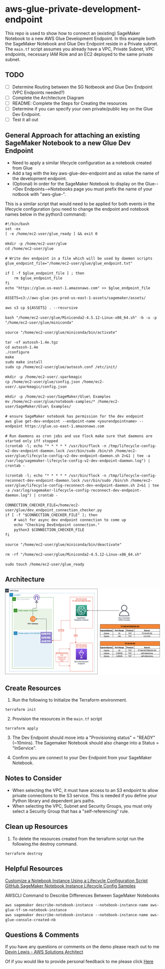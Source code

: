 # aws-glue-private-development-endpoint

This repo is used to show how to connect an (existing) SageMaker Notebook to a new AWS Glue Development Endpoint.  In this example both the SageMaker Notebook and Glue Dev Endpoint reside in a Private subnet.  The `main.tf` script assumes you already have a VPC, Private Subnet, VPC endpoints, necessary IAM Role and an EC2 deployed to the same private subnet.  

## TODO
- [ ] Determine Routing between the SG Notbeook and Glue Dev Endpoint (VPC Endpoints needed?)
- [ ] Complete the Architecture Diagram
- [ ] README: Complete the Steps for Creating the resources
- [ ] Determine if you can specify your own private/public key on the Glue Dev Endpoint.
- [ ] Test it all out

## General Approach for attaching an existing SageMaker Notebook to a new Glue Dev Endpoint

* Need to apply a similar lifecycle configuration as a notebook created from Glue 
* Add a tag with the key aws-glue-dev-endpoint and as value the name of the development endpoint.
* (Optional) In order for the SageMaker Notebook to display on the Glue-->Dev Endpoints-->Notebooks page you must prefix the name of your notbook with "aws-glue-".

This is a similar script that would need to be applied for both events in the lifecycle configuration (you need to change the endpoint and notebook names below in the python3 command):

```
#!/bin/bash
set -ex
[ -e /home/ec2-user/glue_ready ] && exit 0

mkdir -p /home/ec2-user/glue
cd /home/ec2-user/glue

# Write dev endpoint in a file which will be used by daemon scripts
glue_endpoint_file="/home/ec2-user/glue/glue_endpoint.txt"

if [ -f $glue_endpoint_file ] ; then
    rm $glue_endpoint_file
fi
echo "https://glue.us-east-1.amazonaws.com" >> $glue_endpoint_file

ASSETS=s3://aws-glue-jes-prod-us-east-1-assets/sagemaker/assets/

aws s3 cp ${ASSETS} . --recursive

bash "/home/ec2-user/glue/Miniconda2-4.5.12-Linux-x86_64.sh" -b -u -p "/home/ec2-user/glue/miniconda"

source "/home/ec2-user/glue/miniconda/bin/activate"

tar -xf autossh-1.4e.tgz
cd autossh-1.4e
./configure
make
sudo make install
sudo cp /home/ec2-user/glue/autossh.conf /etc/init/

mkdir -p /home/ec2-user/.sparkmagic
cp /home/ec2-user/glue/config.json /home/ec2-user/.sparkmagic/config.json

mkdir -p /home/ec2-user/SageMaker/Glue\ Examples
mv /home/ec2-user/glue/notebook-samples/* /home/ec2-user/SageMaker/Glue\ Examples/

# ensure SageMaker notebook has permission for the dev endpoint
aws glue get-dev-endpoint --endpoint-name <yourendpointname> --endpoint https://glue.us-east-1.amazonaws.com

# Run daemons as cron jobs and use flock make sure that daemons are started only iff stopped
(crontab -l; echo "* * * * * /usr/bin/flock -n /tmp/lifecycle-config-v2-dev-endpoint-daemon.lock /usr/bin/sudo /bin/sh /home/ec2-user/glue/lifecycle-config-v2-dev-endpoint-daemon.sh 2>&1 | tee -a /var/log/sagemaker-lifecycle-config-v2-dev-endpoint-daemon.log") | crontab -

(crontab -l; echo "* * * * * /usr/bin/flock -n /tmp/lifecycle-config-reconnect-dev-endpoint-daemon.lock /usr/bin/sudo /bin/sh /home/ec2-user/glue/lifecycle-config-reconnect-dev-endpoint-daemon.sh 2>&1 | tee -a /var/log/sagemaker-lifecycle-config-reconnect-dev-endpoint-daemon.log") | crontab -

CONNECTION_CHECKER_FILE=/home/ec2-user/glue/dev_endpoint_connection_checker.py
if [ -f "$CONNECTION_CHECKER_FILE" ]; then
    # wait for async dev endpoint connection to come up
    echo "Checking DevEndpoint connection."
    python3 $CONNECTION_CHECKER_FILE
fi

source "/home/ec2-user/glue/miniconda/bin/deactivate"

rm -rf "/home/ec2-user/glue/Miniconda2-4.5.12-Linux-x86_64.sh"

sudo touch /home/ec2-user/glue_ready
```

## Architecture
![alt text](https://github.com/gravelgrinder/aws-glue-private-dev-endpoint-sagemaker-nb/blob/main/architecture-diagram.png?raw=true)

## Create Resources
1. Run the following to Initialize the Terraform environment.

```
terraform init
```

2. Provision the resources in the `main.tf` script

```
terraform apply
```

3. The Dev Endpoint should move into a "Provisioning status" = "READY" (~10mins). The Sagemaker Notebook should also change into a Status = "InService".

4. Confirm you are connect to your Dev Endpoint from your SageMaker Notebook.

## Notes to Consider
* When selecting the VPC, it must have access to an S3 endpoint to allow private connections to the S3 service.  This is needed if you define your Python library and dependent jars paths.
* When selecting the VPC, Subnet and Security Groups, you must only select a Security Group that has a "self-referencing" rule.

## Clean up Resources
1. To delete the resources created from the terraform script run the following.the destroy command.
```
terraform destroy
```


## Helpful Resources
[Customize a Notebook Instance Using a Lifecycle Configuration Script](https://docs.aws.amazon.com/sagemaker/latest/dg/notebook-lifecycle-config.html)
[GitHub SageMaker Notebook Instance Lifecycle Config Samples](https://github.com/aws-samples/amazon-sagemaker-notebook-instance-lifecycle-config-samples)

AWSCLI Command to Describe Differences Between SageMaker Notebooks
```
aws sagemaker describe-notebook-instance --notebook-instance-name aws-glue-tf-sm-notebook-instance
aws sagemaker describe-notebook-instance --notebook-instance-name aws-glue-console-created-nb
```

## Questions & Comments
If you have any questions or comments on the demo please reach out to me [Devin Lewis - AWS Solutions Architect](mailto:lwdvin@amazon.com?subject=AWS%2FTerraform%20FMS%20Create%20Application%20List%20%28aws-terraform-fms-put-apps-list%29)

Of if you would like to provide personal feedback to me please click [Here](https://feedback.aws.amazon.com/?ea=lwdvin&fn=Devin&ln=Lewis)
